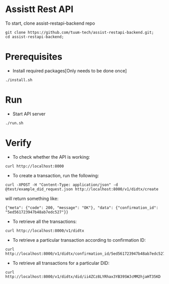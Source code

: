 # Assistt Rest API

To start, clone assist-restapi-backend repo
```
git clone https://github.com/tuum-tech/assist-restapi-backend.git;
cd assist-restapi-backend;
```

# Prerequisites
- Install required packages[Only needs to be done once]
```
./install.sh
```

# Run
- Start API server
```
./run.sh
```

# Verify
- To check whether the API is working:
``` 
curl http://localhost:8000
```
- To create a transaction, run the following:
```
curl -XPOST -H "Content-Type: application/json" -d @test/example_did_request.json http://localhost:8000/v1/didtx/create
```
will return something like:
``` 
{"meta": {"code": 200, "message": "OK"}, "data": {"confirmation_id": "5ed561723947b48ab7edc527"}}
```
- To retrieve all the transactions:
``` 
curl http://localhost:8000/v1/didtx
```
- To retrieve a particular transaction according to confirmation ID:
```
curl http://localhost:8000/v1/didtx/confirmation_id/5ed561723947b48ab7edc527
```
- To retrieve all transactions for a particular DID:
```
curl http://localhost:8000/v1/didtx/did/ii4ZCz8LYRhax3YB39SWJcMM2hjaHT35KD
```